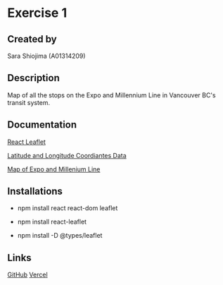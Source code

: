 # Exercise 1

## Created by

Sara Shiojima (A01314209)

## Description

Map of all the stops on the Expo and Millennium Line in Vancouver BC's transit system.

## Documentation

[React Leaflet](https://react-leaflet.js.org/)

[Latitude and Longitude Coordiantes Data](https://mapcarta.com/N5324432723)

[Map of Expo and Millenium Line](https://www.skytraincondo.ca/expo-line/)

## Installations
- npm install react react-dom leaflet
- npm install react-leaflet

- npm install -D @types/leaflet

## Links
[GitHub](https://github.com/SaraShio/Expo-Line-and-Millennium-Line-T4.git)
[Vercel](expo-line-and-millennium-line-t4.vercel.app)


